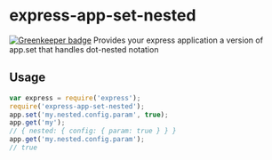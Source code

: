 # express-app-set-nested

[![Greenkeeper badge](https://badges.greenkeeper.io/danmactough/express-app-set-nested.svg)](https://greenkeeper.io/)
Provides your express application a version of app.set that handles dot-nested notation 

## Usage

```js
var express = require('express');
require('express-app-set-nested');
app.set('my.nested.config.param', true);
app.get('my');
// { nested: { config: { param: true } } }
app.get('my.nested.config.param');
// true
```
